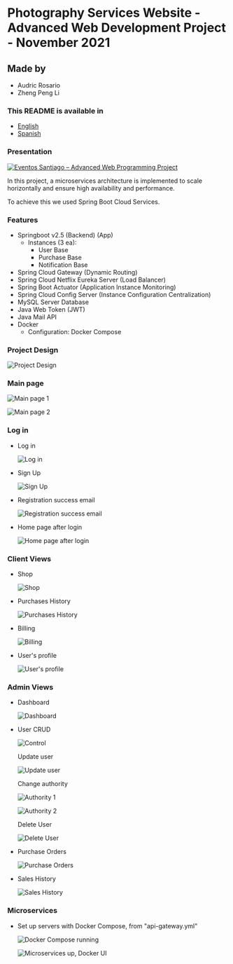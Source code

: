 # Photography Services Website - Advanced Web Development Project - November 2021

## Made by

- Audric Rosario
- Zheng Peng Li

### This README is available in

- [English](README.md)
- [Spanish](README-ES.md)

### Presentation

[![Eventos Santiago – Advanced Web Programming Project](http://img.youtube.com/vi/tw6RCLD3xQA/0.jpg)](https://www.youtube.com/watch?v=tw6RCLD3xQA&ab_channel=AudricRosario "Eventos Santiago")

In this project, a microservices architecture is implemented to scale horizontally and ensure high availability and performance.

To achieve this we used Spring Boot Cloud Services.

### Features

- Springboot v2.5 (Backend) (App)
  - Instances (3 ea):
    - User Base
    - Purchase Base
    - Notification Base
- Spring Cloud Gateway (Dynamic Routing)
- Spring Cloud Netflix Eureka Server (Load Balancer)
- Spring Boot Actuator (Application Instance Monitoring)
- Spring Cloud Config Server (Instance Configuration Centralization)
- MySQL Server Database
- Java Web Token (JWT)
- Java Mail API
- Docker
  - Configuration: Docker Compose

### Project Design

![Project Design](readme/0-project-design.png)

### Main page

![Main page 1](readme/1-main-page.png)

![Main page 2](readme/2-main-page-2.png)

### Log in

- Log in

  ![Log in](readme/3-login.png)

- Sign Up

  ![Sign Up](readme/4-signup.png)

- Registration success email

  ![Registration success email](readme/5-mail-successful-signup.png)

- Home page after login

  ![Home page after login](readme/6-main-page-signup.png)

### Client Views

- Shop

  ![Shop](readme/7-shop-client.png)

- Purchases History

  ![Purchases History](readme/8-client-history.png)

- Billing

  ![Billing](readme/9-billing.png)

- User's profile

  ![User's profile](readme/10-profile.png)

### Admin Views

- Dashboard

  ![Dashboard](readme/11-admin-dashboard.png)

- User CRUD

  ![Control](readme/12-admin-user-control.png)

  Update user

  ![Update user](readme/13-change-user.png)

  Change authority

  ![Authority 1](readme/14-authority.png)

  ![Authority 2](readme/15-authority-changed.png)

  Delete User

  ![Delete User](readme/16-delete-user.png)

- Purchase Orders

  ![Purchase Orders](readme/17-orders.png)

- Sales History

  ![Sales History](readme/18-sales-history.png)

### Microservices

- Set up servers with Docker Compose, from "api-gateway.yml"

  ![Docker Compose running](readme/19-setting-up-microservices.png)

  ![Microservices up, Docker UI](readme/20-microservices.png)
